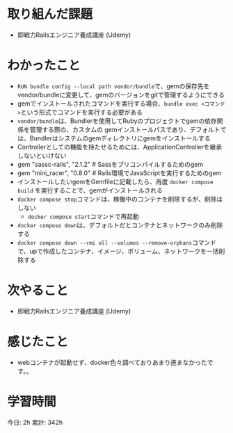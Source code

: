 # 取り組んだ課題 
+ 即戦力Railsエンジニア養成講座 (Udemy)
# わかったこと 
+ `RUN bundle config --local path vendor/bundle`で、gemの保存先をvendor/bundleに変更して、gemのバージョンをgitで管理するようにできる
+ gemでインストールされたコマンドを実行する場合、`bundle exec <コマンド>`という形式でコマンドを実行する必要がある
+ `vendor/bundle`は、Bundlerを使用してRubyのプロジェクトでgemの依存関係を管理する際の、カスタムの
gemインストールパスであり、デフォルトでは、Bundlerはシステムのgemディレクトリにgemをインストールする
+ Controllerとしての機能を持たせるためには、ApplicationControllerを継承しないといけない
+ gem "sassc-rails", "2.1.2" # Sassをプリコンパイルするためのgem
+ gem "mini_racer", "0.8.0" # Rails環境でJavaScriptを実行するためのgem
+ インストールしたいgemをGemfileに記載したら、再度 `docker compose build` を実行することで、gemがインストールされる
+ `docker compose stop`コマンドは、稼働中のコンテナを削除するが、削除はしない
    + `docker compose start`コマンドで再起動
+ `docker compose down`は、デフォルトだとコンテナとネットワークのみ削除する
+ `docker compose down --rmi all --volumes --remove-orphans`コマンドで、upで作成したコンテナ、イメージ、ボリューム、ネットワークを一括削除する
# 次やること
+ 即戦力Railsエンジニア養成講座 (Udemy)
# 感じたこと
+ webコンテナが起動せず、docker色々調べておりあまり進まなかったです。。
# 学習時間  
今日: 2h 
累計: 342h 

